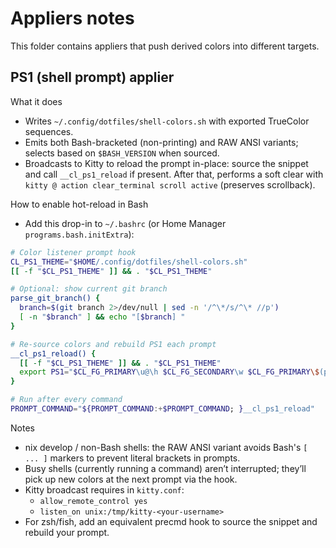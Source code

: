 # Appliers notes

This folder contains appliers that push derived colors into different targets.

## PS1 (shell prompt) applier

What it does
- Writes `~/.config/dotfiles/shell-colors.sh` with exported TrueColor sequences.
- Emits both Bash-bracketed (non-printing) and RAW ANSI variants; selects based on `$BASH_VERSION` when sourced.
- Broadcasts to Kitty to reload the prompt in-place: source the snippet and call `__cl_ps1_reload` if present. After that, performs a soft clear with `kitty @ action clear_terminal scroll active` (preserves scrollback).

How to enable hot-reload in Bash
- Add this drop-in to `~/.bashrc` (or Home Manager `programs.bash.initExtra`):

```bash
# Color listener prompt hook
CL_PS1_THEME="$HOME/.config/dotfiles/shell-colors.sh"
[[ -f "$CL_PS1_THEME" ]] && . "$CL_PS1_THEME"

# Optional: show current git branch
parse_git_branch() {
  branch=$(git branch 2>/dev/null | sed -n '/^\*/s/^\* //p')
  [ -n "$branch" ] && echo "[$branch] "
}

# Re-source colors and rebuild PS1 each prompt
__cl_ps1_reload() {
  [[ -f "$CL_PS1_THEME" ]] && . "$CL_PS1_THEME"
  export PS1="$CL_FG_PRIMARY\u@\h $CL_FG_SECONDARY\w $CL_FG_PRIMARY\$(parse_git_branch)$CL_FG_SECONDARY\$ $CL_RESET"
}

# Run after every command
PROMPT_COMMAND="${PROMPT_COMMAND:+$PROMPT_COMMAND; }__cl_ps1_reload"
```

Notes
- nix develop / non-Bash shells: the RAW ANSI variant avoids Bash's `[ ... ]` markers to prevent literal brackets in prompts.
- Busy shells (currently running a command) aren’t interrupted; they’ll pick up new colors at the next prompt via the hook.
- Kitty broadcast requires in `kitty.conf`:
  - `allow_remote_control yes`
  - `listen_on unix:/tmp/kitty-<your-username>`
- For zsh/fish, add an equivalent precmd hook to source the snippet and rebuild your prompt.
